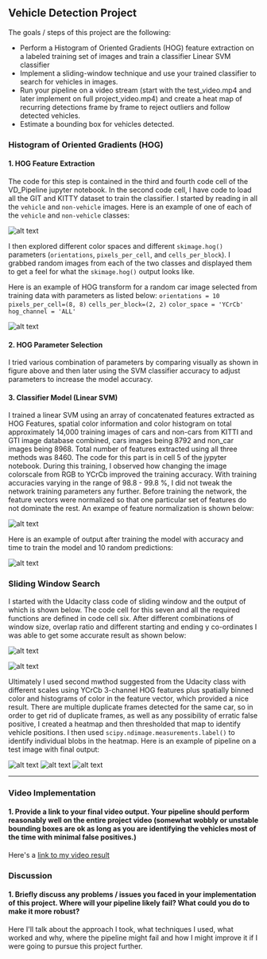 ## Vehicle Detection Project

The goals / steps of this project are the following:

* Perform a Histogram of Oriented Gradients (HOG) feature extraction on a labeled training set of images and train a classifier Linear SVM classifier
* Implement a sliding-window technique and use your trained classifier to search for vehicles in images.
* Run your pipeline on a video stream (start with the test_video.mp4 and later implement on full project_video.mp4) and create a heat map of recurring detections frame by frame to reject outliers and follow detected vehicles.
* Estimate a bounding box for vehicles detected.

[//]: # (Image References)
[image1]: ./output_images/Example_of_Training_Set.png
[image2]: ./output_images/HOG_Transform_Example.png
[image3]: ./output_images/Normalization_of_Features.png
[image4]: ./output_images/Model_Accuracy.PNG
[image5]: ./output_images/Sliding_Window_Image.png
[image6]: ./output_images/Method_1_Output.png
[image7]: ./output_images/Car_Detection.png
[image8]: ./output_images/heatmap.png
[image9]: ./output_images/Final_Detection_Image.png
[video1]: ./project_video.mp4

### Histogram of Oriented Gradients (HOG)

#### 1. HOG Feature Extraction

The code for this step is contained in the third and fourth code cell of the VD_Pipeline jupyter notebook. In the second code cell, I have code to load all the GIT and KITTY dataset to train the classifier. I started by reading in all the `vehicle` and `non-vehicle` images.  Here is an example of one of each of the `vehicle` and `non-vehicle` classes:

![alt text][image1]

I then explored different color spaces and different `skimage.hog()` parameters (`orientations`, `pixels_per_cell`, and `cells_per_block`).  I grabbed random images from each of the two classes and displayed them to get a feel for what the `skimage.hog()` output looks like.

Here is an example of HOG transform for a random car image selected from training data with parameters as listed below:
`orientations = 10`
`pixels_per_cell=(8, 8)`
`cells_per_block=(2, 2)`
`color_space = 'YCrCb'`
`hog_channel = 'ALL'`

![alt text][image2]

#### 2. HOG Parameter Selection

I tried various combination of parameters by comparing visually as shown in figure above and then later using the SVM classifier accuracy to adjust parameters to increase the model accuracy.

#### 3. Classifier Model (Linear SVM)

I trained a linear SVM using an array of concatenated features extracted as HOG Features, spatial color information and color histogram on total approximately 14,000 training images of cars and non-cars from KITTI and GTI image database combined, cars images being 8792 and non_car images being 8968. Total number of features extracted using all three methods was 8460. The code for this part is in cell 5 of the jypyter notebook. During this training, I observed how changing the image colorscale from RGB to YCrCb improved the training accuracy. With training accuracies varying in the range of 98.8 - 99.8 %, I did not tweak the network training parameters any further. Before training the network, the feature vectors were normalized so that one particular set of features do not dominate the rest. An exampe of feature normalization is shown below:

![alt text][image3]

Here is an example of output after training the model with accuracy and time to train the model and 10 random predictions:

![alt text][image4]

### Sliding Window Search

I started with the Udacity class code of sliding window and the output of which is shown below. The code cell for this seven and all the required functions are defined in code cell six. After different combinations of window size, overlap ratio and different starting and ending y co-ordinates I was able to get some accurate result as shown below:

![alt text][image5]

![alt text][image6]

Ultimately I used second mwthod suggested from the Udacity class with different scales using YCrCb 3-channel HOG features plus spatially binned color and histograms of color in the feature vector, which provided a nice result. There are multiple duplicate frames detected for the same car, so in order to get rid of duplicate frames, as well as any possibility of erratic false positive, I created a heatmap and then thresholded that map to identify vehicle positions. I then used `scipy.ndimage.measurements.label()` to identify individual blobs in the heatmap. Here is an example of pipeline on a test image with final output:

![alt text][image7]
![alt text][image8]
![alt text][image9]

---

### Video Implementation

#### 1. Provide a link to your final video output.  Your pipeline should perform reasonably well on the entire project video (somewhat wobbly or unstable bounding boxes are ok as long as you are identifying the vehicles most of the time with minimal false positives.)
Here's a [link to my video result](./project_video.mp4)



### Discussion

#### 1. Briefly discuss any problems / issues you faced in your implementation of this project.  Where will your pipeline likely fail?  What could you do to make it more robust?

Here I'll talk about the approach I took, what techniques I used, what worked and why, where the pipeline might fail and how I might improve it if I were going to pursue this project further.  

